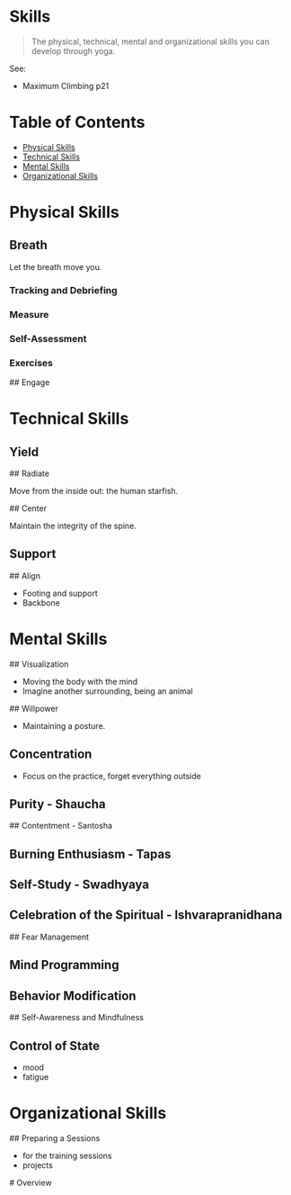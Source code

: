 # Skills

> The physical, technical, mental and organizational skills you can develop through yoga.

See:
- Maximum Climbing p21

# Table of Contents

- [Physical Skills](#physical-skills)
- [Technical Skills](#technical-skills)
- [Mental Skills](#mental-skills)
- [Organizational Skills](#organizational-skills)

# Physical Skills

## Breath

Let the breath move you.

### Tracking and Debriefing

### Measure

### Self-Assessment

### Exercises

## Engage

# Technical Skills

## Yield

## Radiate

Move from the inside out: the human starfish.

## Center

Maintain the integrity of the spine.

## Support

## Align

- Footing and support
- Backbone

# Mental Skills

## Visualization

- Moving the body with the mind
- Imagine another surrounding, being an animal

## Willpower

- Maintaining a posture.

## Concentration

- Focus on the practice, forget everything outside

## Purity - Shaucha

## Contentment - Santosha

## Burning Enthusiasm - Tapas

## Self-Study - Swadhyaya

## Celebration of the Spiritual - Ishvarapranidhana

## Fear Management

## Mind Programming

## Behavior Modification

## Self-Awareness and Mindfulness

## Control of State

- mood
- fatigue

# Organizational Skills

## Preparing a Sessions

- for the training sessions
- projects

# Overview
